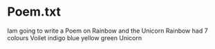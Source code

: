 # Poem.txt
Iam going to write a Poem on Rainbow and the Unicorn
Rainbow had 7 colours
Voilet 
indigo
blue
yellow
green
Unicorn
